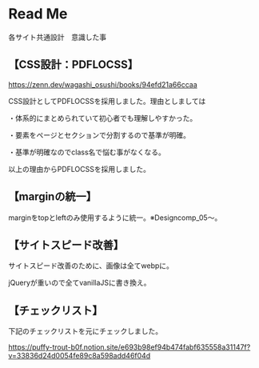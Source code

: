 # Read Me
各サイト共通設計　意識した事
## 【CSS設計：PDFLOCSS】

https://zenn.dev/wagashi_osushi/books/94efd21a66ccaa

CSS設計としてPDFLOCSSを採用しました。理由としましては

・体系的にまとめられていて初心者でも理解しやすかった。

・要素をページとセクションで分割するので基準が明確。

・基準が明確なのでclass名で悩む事がなくなる。

以上の理由からPDFLOCSSを採用しました。

## 【marginの統一】

marginをtopとleftのみ使用するように統一。※Designcomp_05～。

## 【サイトスピード改善】

サイトスピード改善のために、画像は全てwebpに。

jQueryが重いので全てvanillaJSに書き換え。

## 【チェックリスト】

下記のチェックリストを元にチェックしました。

https://puffy-trout-b0f.notion.site/e693b98ef94b474fabf635558a31147f?v=33836d24d0054fe89c8a598add46f04d
